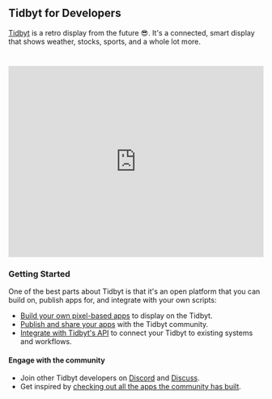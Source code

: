 ## Tidbyt for Developers

[Tidbyt](https://tidbyt.com) is a retro display from the future 😎. It's a connected, smart display that shows weather, stocks, sports, and a whole lot more.

<div style="padding:75% 0 0 0;position:relative;margin-top: 40px"><iframe src="https://player.vimeo.com/video/521081003?h=06b4ef5207&amp;badge=0&amp;autopause=0&amp;player_id=0&amp;app_id=58479" frameborder="0" allow="autoplay; fullscreen; picture-in-picture" style="position:absolute;top:0;left:0;width:100%;height:100%;" title="Tidbyt! Look up at it!"></iframe></div><script src="https://player.vimeo.com/api/player.js"></script>

### Getting Started

One of the best parts about Tidbyt is that it's an open platform that you can
build on, publish apps for, and integrate with your own scripts:

* [Build your own pixel-based apps](../02_build/01_build_for_tidbyt.md) to display
  on the Tidbyt.
* [Publish and share your apps](../04_publish/01_community_apps.md) with the Tidbyt community.
* [Integrate with Tidbyt's API](../03_integrate/02_building_integrations.md) to connect your Tidbyt to existing systems and workflows.


#### Engage with the community

* Join other Tidbyt developers on [Discord](https://discord.gg/r45MXG4kZc) and [Discuss](https://discuss.tidbyt.com/c/developers/8).
* Get inspired by [checking out all the apps the community has built](https://tidbyt.com/pages/apps).
